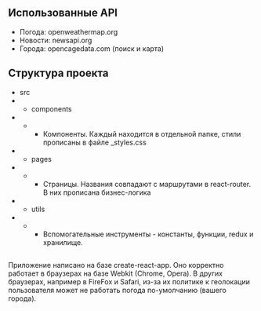 ## Использованные API

- Погода: openweathermap.org
- Новости: newsapi.org
- Города: opencagedata.com (поиск и карта)

## Структура проекта

- src
- - components 
- - - Компоненты. Каждый находится в отдельной папке, стили прописаны в файле _styles.css
- - pages
- - - Страницы. Названия совпадают с маршрутами в react-router. В них прописана бизнес-логика
- - utils 
- - - Вспомогательные инструменты - константы, функции, redux и хранилище. 

## 

Приложение написано на базе create-react-app. 
Оно корректно работает в браузерах на базе Webkit (Chrome, Opera). В других браузерах, например в FireFox и Safari, из-за их политике к геолокации пользователя может не работать погода по-умолчанию (вашего города).